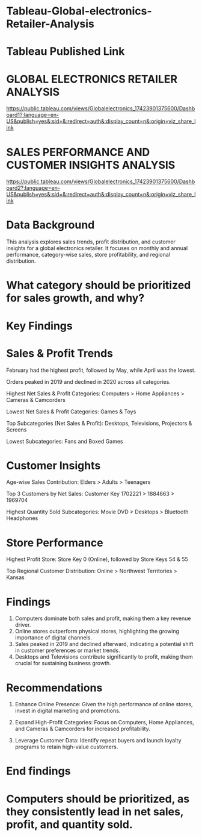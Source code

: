 # Tableau-Global-electronics-Retailer-Analysis
# Tableau Published Link 

# GLOBAL ELECTRONICS RETAILER ANALYSIS
https://public.tableau.com/views/Globalelectronics_17423901375600/Dashboard1?:language=en-US&publish=yes&:sid=&:redirect=auth&:display_count=n&:origin=viz_share_link

# SALES PERFORMANCE AND CUSTOMER INSIGHTS ANALYSIS
https://public.tableau.com/views/Globalelectronics_17423901375600/Dashboard2?:language=en-US&publish=yes&:sid=&:redirect=auth&:display_count=n&:origin=viz_share_link

# Data Background
This analysis explores sales trends, profit distribution, and customer insights for a global electronics retailer. It focuses on monthly and annual performance, category-wise sales, store profitability, and regional distribution.


#  What category should be prioritized for sales growth, and why?

# Key Findings

# Sales & Profit Trends

February had the highest profit, followed by May, while April was the lowest.

Orders peaked in 2019 and declined in 2020 across all categories.

Highest Net Sales & Profit Categories: Computers > Home Appliances > Cameras & Camcorders

Lowest Net Sales & Profit Categories: Games & Toys

Top Subcategories (Net Sales & Profit): Desktops, Televisions, Projectors & Screens

Lowest Subcategories: Fans and Boxed Games

# Customer Insights

 Age-wise Sales Contribution: Elders > Adults > Teenagers

Top 3 Customers by Net Sales: Customer Key 1702221 > 1884663 > 1969704

Highest Quantity Sold Subcategories: Movie DVD > Desktops > Bluetooth Headphones

# Store Performance

Highest Profit Store: Store Key 0 (Online), followed by Store Keys 54 & 55

Top Regional Customer Distribution: Online > Northwest Territories > Kansas

# Findings

1. Computers dominate both sales and profit, making them a key revenue driver.
2. Online stores outperform physical stores, highlighting the growing importance of digital channels.
3. Sales peaked in 2019 and declined afterward, indicating a potential shift in customer preferences or market trends.
4. Desktops and Televisions contribute significantly to profit, making them crucial for sustaining business growth.
   
# Recommendations

1. Enhance Online Presence: Given the high performance of online stores, invest in digital marketing and promotions.

2.  Expand High-Profit Categories: Focus on Computers, Home Appliances, and Cameras & Camcorders for increased profitability.

3. Leverage Customer Data: Identify repeat buyers and launch loyalty programs to retain high-value customers.

# End findings

# Computers should be prioritized, as they consistently lead in net sales, profit, and quantity sold. 

 
